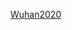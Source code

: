 [Wuhan2020](//raw.githubusercontent.com/X-lab2017/github-analysis-report/master/case-study/Wuhan2020/REPORT_TEMPLATE.md ':include')
